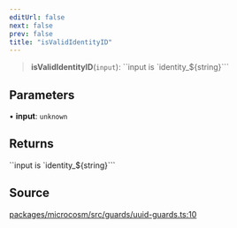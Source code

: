 ```yaml
---
editUrl: false
next: false
prev: false
title: "isValidIdentityID"
---
```


> **isValidIdentityID**(`input`): ``input is `identity_${string}```

## Parameters

• **input**: `unknown`

## Returns

``input is `identity_${string}```

## Source

[packages/microcosm/src/guards/uuid-guards.ts:10](https://github.com/nodenogg-in/alpha-p2p/blob/d3c0d0ee190bdee84f8272463e9c5efc8c84f42d/packages/microcosm/src/guards/uuid-guards.ts#L10)
